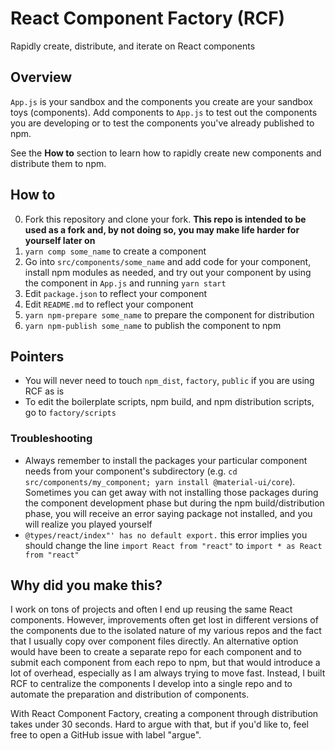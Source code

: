 # React Component Factory (RCF)

Rapidly create, distribute, and iterate on React components

## Overview

`App.js` is your sandbox and the components you create are your sandbox toys (components). Add components to `App.js` to test out the components you are developing or to test the components you've already published to npm.

See the **How to** section to learn how to rapidly create new components and distribute them to npm.

## How to

0. Fork this repository and clone your fork. **This repo is intended to be used as a fork and, by not doing so, you may make life harder for yourself later on**
1. `yarn comp some_name` to create a component
2. Go into `src/components/some_name` and add code for your component, install npm modules as needed, and try out your component by using the component in `App.js` and running `yarn start`
3. Edit `package.json` to reflect your component
4. Edit `README.md` to reflect your component
5. `yarn npm-prepare some_name` to prepare the component for distribution
6. `yarn npm-publish some_name` to publish the component to npm

## Pointers

- You will never need to touch `npm_dist`, `factory`, `public` if you are using RCF as is
- To edit the boilerplate scripts, npm build, and npm distribution scripts, go to `factory/scripts`

### Troubleshooting

- Always remember to install the packages your particular component needs from your component's subdirectory (e.g. `cd src/components/my_component; yarn install @material-ui/core`). Sometimes you can get away with not installing those packages during the component development phase but during the npm build/distribution phase, you will receive an error saying package not installed, and you will realize you played yourself
- `@types/react/index"' has no default export.` this error implies you should change the line `import React from "react"` to `import * as React from "react"`

## Why did you make this?

I work on tons of projects and often I end up reusing the same React components. However, improvements often get lost in different versions of the components due to the isolated nature of my various repos and the fact that I usually copy over component files directly. An alternative option would have been to create a separate repo for each component and to submit each component from each repo to npm, but that would introduce a lot of overhead, especially as I am always trying to move fast. Instead, I built RCF to centralize the components I develop into a single repo and to automate the preparation and distribution of components.

With React Component Factory, creating a component through distribution takes under 30 seconds. Hard to argue with that, but if you'd like to, feel free to open a GitHub issue with label "argue".
